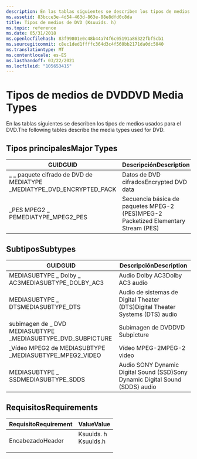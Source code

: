 ```yaml
---
description: En las tablas siguientes se describen los tipos de medios usados para el DVD.
ms.assetid: 83bcce3e-4d54-463d-863e-88e8dfd0c8da
title: Tipos de medios de DVD (Ksuuids. h)
ms.topic: reference
ms.date: 05/31/2018
ms.openlocfilehash: 83f99801e0c48b44a74f6c05191a86322fbf5cb1
ms.sourcegitcommit: c8ec1ded1ffffc364d3c4f560bb2171da0dc5040
ms.translationtype: MT
ms.contentlocale: es-ES
ms.lasthandoff: 03/22/2021
ms.locfileid: "105653415"
---
```

# <a name="dvd-media-types"></a><span data-ttu-id="2dc6a-103">Tipos de medios de DVD</span><span class="sxs-lookup"><span data-stu-id="2dc6a-103">DVD Media Types</span></span>

<span data-ttu-id="2dc6a-104">En las tablas siguientes se describen los tipos de medios usados para el DVD.</span><span class="sxs-lookup"><span data-stu-id="2dc6a-104">The following tables describe the media types used for DVD.</span></span>

## <a name="major-types"></a><span data-ttu-id="2dc6a-105">Tipos principales</span><span class="sxs-lookup"><span data-stu-id="2dc6a-105">Major Types</span></span>



| <span data-ttu-id="2dc6a-106">GUID</span><span class="sxs-lookup"><span data-stu-id="2dc6a-106">GUID</span></span>                            | <span data-ttu-id="2dc6a-107">Descripción</span><span class="sxs-lookup"><span data-stu-id="2dc6a-107">Description</span></span>                               |
|---------------------------------|-------------------------------------------|
| <span data-ttu-id="2dc6a-108">\_ \_ paquete cifrado de DVD de MEDIATYPE \_</span><span class="sxs-lookup"><span data-stu-id="2dc6a-108">MEDIATYPE\_DVD\_ENCRYPTED\_PACK</span></span> | <span data-ttu-id="2dc6a-109">Datos de DVD cifrados</span><span class="sxs-lookup"><span data-stu-id="2dc6a-109">Encrypted DVD data</span></span>                        |
| <span data-ttu-id="2dc6a-110">\_PES MPEG2 \_ PE</span><span class="sxs-lookup"><span data-stu-id="2dc6a-110">MEDIATYPE\_MPEG2\_PES</span></span>           | <span data-ttu-id="2dc6a-111">Secuencia básica de paquetes MPEG-2 (PES)</span><span class="sxs-lookup"><span data-stu-id="2dc6a-111">MPEG-2 Packetized Elementary Stream (PES)</span></span> |



 

## <a name="subtypes"></a><span data-ttu-id="2dc6a-112">Subtipos</span><span class="sxs-lookup"><span data-stu-id="2dc6a-112">Subtypes</span></span>



| <span data-ttu-id="2dc6a-113">GUID</span><span class="sxs-lookup"><span data-stu-id="2dc6a-113">GUID</span></span>                          | <span data-ttu-id="2dc6a-114">Descripción</span><span class="sxs-lookup"><span data-stu-id="2dc6a-114">Description</span></span>                             |
|-------------------------------|-----------------------------------------|
| <span data-ttu-id="2dc6a-115">MEDIASUBTYPE \_ Dolby \_ AC3</span><span class="sxs-lookup"><span data-stu-id="2dc6a-115">MEDIASUBTYPE\_DOLBY\_AC3</span></span>      | <span data-ttu-id="2dc6a-116">Audio Dolby AC3</span><span class="sxs-lookup"><span data-stu-id="2dc6a-116">Dolby AC3 audio</span></span>                         |
| <span data-ttu-id="2dc6a-117">MEDIASUBTYPE \_ DTS</span><span class="sxs-lookup"><span data-stu-id="2dc6a-117">MEDIASUBTYPE\_DTS</span></span>             | <span data-ttu-id="2dc6a-118">Audio de sistemas de Digital Theater (DTS)</span><span class="sxs-lookup"><span data-stu-id="2dc6a-118">Digital Theater Systems (DTS) audio</span></span>     |
| <span data-ttu-id="2dc6a-119">subimagen de \_ DVD MEDIASUBTYPE \_</span><span class="sxs-lookup"><span data-stu-id="2dc6a-119">MEDIASUBTYPE\_DVD\_SUBPICTURE</span></span> | <span data-ttu-id="2dc6a-120">Subimagen de DVD</span><span class="sxs-lookup"><span data-stu-id="2dc6a-120">DVD Subpicture</span></span>                          |
| <span data-ttu-id="2dc6a-121">\_Vídeo MPEG2 de MEDIASUBTYPE \_</span><span class="sxs-lookup"><span data-stu-id="2dc6a-121">MEDIASUBTYPE\_MPEG2\_VIDEO</span></span>    | <span data-ttu-id="2dc6a-122">Vídeo MPEG-2</span><span class="sxs-lookup"><span data-stu-id="2dc6a-122">MPEG-2 video</span></span>                            |
| <span data-ttu-id="2dc6a-123">MEDIASUBTYPE \_ SSD</span><span class="sxs-lookup"><span data-stu-id="2dc6a-123">MEDIASUBTYPE\_SDDS</span></span>            | <span data-ttu-id="2dc6a-124">Audio SONY Dynamic Digital Sound (SSD)</span><span class="sxs-lookup"><span data-stu-id="2dc6a-124">Sony Dynamic Digital Sound (SDDS) audio</span></span> |



 

## <a name="requirements"></a><span data-ttu-id="2dc6a-125">Requisitos</span><span class="sxs-lookup"><span data-stu-id="2dc6a-125">Requirements</span></span>



| <span data-ttu-id="2dc6a-126">Requisito</span><span class="sxs-lookup"><span data-stu-id="2dc6a-126">Requirement</span></span> | <span data-ttu-id="2dc6a-127">Value</span><span class="sxs-lookup"><span data-stu-id="2dc6a-127">Value</span></span> |
|-------------------|--------------------------------------------------------------------------------------|
| <span data-ttu-id="2dc6a-128">Encabezado</span><span class="sxs-lookup"><span data-stu-id="2dc6a-128">Header</span></span><br/> | <dl> <span data-ttu-id="2dc6a-129"><dt>Ksuuids. h</dt></span><span class="sxs-lookup"><span data-stu-id="2dc6a-129"><dt>Ksuuids.h</dt></span></span> </dl> |



 

 





